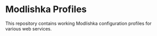 # Modlishka Profiles

This repository contains working Modlishka configuration profiles for various web services.

